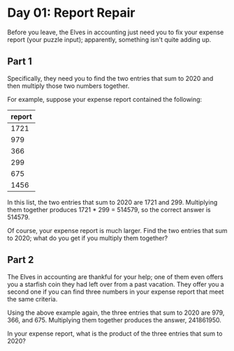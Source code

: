 # Day 01: Report Repair

Before you leave, the Elves in accounting just need you to fix your expense report (your puzzle input); apparently, 
something isn't quite adding up.

## Part 1

Specifically, they need you to find the two entries that sum to 2020 and then multiply those two numbers together.

For example, suppose your expense report contained the following:

| report|
|------	|
| 1721 	|
| 979  	|
| 366  	|
| 299  	|
| 675  	|
| 1456 	|

In this list, the two entries that sum to 2020 are 1721 and 299. Multiplying them together produces 1721 * 299 = 514579, 
so the correct answer is 514579.

Of course, your expense report is much larger. Find the two entries that sum to 2020; what do you get if you multiply
them together?

## Part 2

The Elves in accounting are thankful for your help; one of them even offers you a starfish coin they had left over from 
a past vacation. They offer you a second one if you can find three numbers in your expense report that meet the 
same criteria.

Using the above example again, the three entries that sum to 2020 are 979, 366, and 675. Multiplying them together 
produces the answer, 241861950.

In your expense report, what is the product of the three entries that sum to 2020?